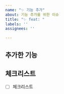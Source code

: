 ```yaml
---
name: "✨ 기능 추가"
about: 기능 추가를 위한 이슈
title: "✨ feat: "
labels: ''
assignees: ''

---
```


## 추가한 기능

## 체크리스트
- [ ] 체크리스트
